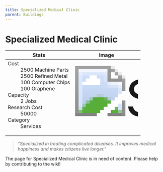 ```yaml
---
title: Specialized Medical Clinic
parent: Buildings
---
```

# Specialized Medical Clinic

[//]: # (Pre-generated content)
<table><thead><tr><th>Stats</th><th>Image</th></tr></thead><tbody><tr><td><dl><dt>Cost</dt><dd>2500 Machine Parts<br>2500 Refined Metal<br>100 Computer Chips<br>100 Graphene</dd><dt>Capacity</dt><dd>2 Jobs</dd><dt>Research Cost</dt><dd>50000</dd><dt>Category</dt><dd>Services</dd></dl></td><td><style>.building-image {width: 200px;height: 200px;overflow: hidden;position: relative;}.building-image img {image-rendering: pixelated;object-fit: none;transform: scale(10);transform-origin: left top;position: absolute;left: 0;top: 0;}</style><div class="building-image"><img style="object-position: -680px -955px;" src="https://tfe2-wiki.github.io/assets/sprites.png" alt="Specialized Medical Clinic Back"><img style="object-position: -658px -955px;" src="https://tfe2-wiki.github.io/assets/sprites.png" alt="Specialized Medical Clinic"></div></td></tr></tbody></table><blockquote><i>"Specialized in treating complicated diseases. It improves medical happiness and makes citizens live longer."</i></blockquote>

The page for Specialized Medical Clinic is in need of content. Please help by contributing to the wiki!
